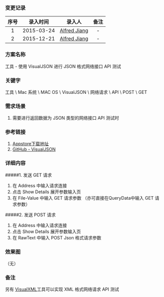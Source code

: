 ### 变更记录

| 序号 | 录入时间 | 录入人 | 备注 |
|:--------:|:--------:|:--------:|:--------:|
| 1 | 2015-03-24 | [Alfred Jiang](https://github.com/viktyz) | - |
| 2 | 2015-12-21 | [Alfred Jiang](https://github.com/viktyz) | - |

### 方案名称

工具 - 使用 VisualJSON 进行 JSON 格式网络接口 API 测试

### 关键字

工具 \ Mac 系统 \ MAC OS \ VisualJSON \ 网络请求 \ API \ POST \ GET

### 需求场景

1. 需要进行返回数据为 JSON 类型的网络接口 API 测试时

### 参考链接

1. [Appstore下载地址](https://itunes.apple.com/us/app/visual-json/id488709442?mt=12)
2. [GitHub - VisualJSON](https://github.com/youknowone/VisualJSON)

### 详细内容

#####1. 发送 GET 请求
1. 在 Address 中输入请求连接
2. 点击 Show Details 展开参数输入页
3. 在 File-Value 中输入 GET 请求参数 （亦可直接在QueryData中输入 GET 请求参数）

#####2. 发送 POST 请求
1. 在 Address 中输入请求连接
2. 点击 Show Details 展开参数输入页
3. 在 RawText 中输入 POST Json 格式请求参数

### 效果图
（无）

### 备注
另有 [VisualXML](https://itunes.apple.com/us/app/visual-xml/id617516344?mt=12)工具可以实现 XML 格式网络请求 API 测试
